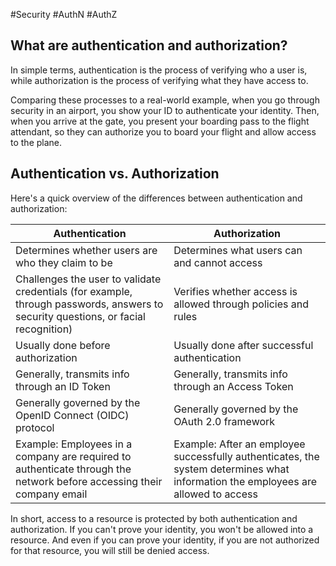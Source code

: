 #Security #AuthN #AuthZ

## What are authentication and authorization?

In simple terms, authentication is the process of verifying who a user is, while authorization is the process of verifying what they have access to.

Comparing these processes to a real-world example, when you go through security in an airport, you show your ID to authenticate your identity. Then, when you arrive at the gate, you present your boarding pass to the flight attendant, so they can authorize you to board your flight and allow access to the plane.

## Authentication vs. Authorization

Here's a quick overview of the differences between authentication and authorization:


| **Authentication**                                                                                                                 | **Authorization**                                                                                                                 |
| ---------------------------------------------------------------------------------------------------------------------------------- | --------------------------------------------------------------------------------------------------------------------------------- |
| Determines whether users are who they claim to be                                                                                  | Determines what users can and cannot access                                                                                       |
| Challenges the user to validate credentials (for example, through passwords, answers to security questions, or facial recognition) | Verifies whether access is allowed through policies and rules                                                                     |
| Usually done before authorization                                                                                                  | Usually done after successful authentication                                                                                      |
| Generally, transmits info through an ID Token                                                                                      | Generally, transmits info through an Access Token                                                                                 |
| Generally governed by the OpenID Connect (OIDC) protocol                                                                           | Generally governed by the OAuth 2.0 framework                                                                                     |
| Example: Employees in a company are required to authenticate through the network before accessing their company email              | Example: After an employee successfully authenticates, the system determines what information the employees are allowed to access |


In short, access to a resource is protected by both authentication and authorization. If you can't prove your identity, you won't be allowed into a resource. And even if you can prove your identity, if you are not authorized for that resource, you will still be denied access.